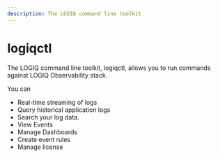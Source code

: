 ```yaml
---
description: The LOGIQ command line toolkit
---
```


# logiqctl

The LOGIQ command line toolkit, logiqctl, allows you to run commands against LOGIQ Observability stack.

You can&#x20;

* Real-time streaming of logs
* Query historical application logs&#x20;
* Search your log data.
* View Events
* Manage Dashboards
* Create event rules
* Manage license
